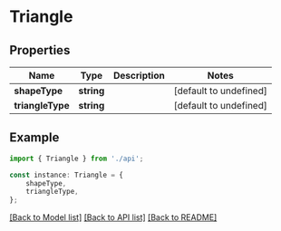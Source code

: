 # Triangle


## Properties

Name | Type | Description | Notes
------------ | ------------- | ------------- | -------------
**shapeType** | **string** |  | [default to undefined]
**triangleType** | **string** |  | [default to undefined]

## Example

```typescript
import { Triangle } from './api';

const instance: Triangle = {
    shapeType,
    triangleType,
};
```

[[Back to Model list]](../README.md#documentation-for-models) [[Back to API list]](../README.md#documentation-for-api-endpoints) [[Back to README]](../README.md)
